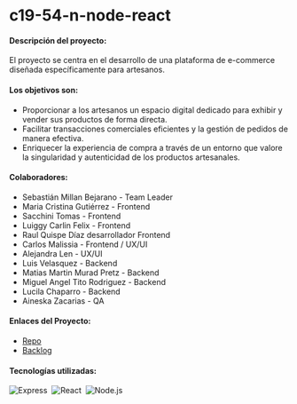 # c19-54-n-node-react
#### Descripción del proyecto:
El proyecto se centra en el desarrollo de una plataforma de e-commerce diseñada específicamente para artesanos.

#### Los objetivos son:
  - Proporcionar a los artesanos un espacio digital dedicado para exhibir y vender sus productos de forma directa.
  - Facilitar transacciones comerciales eficientes y la gestión de pedidos de manera efectiva.
  - Enriquecer la experiencia de compra a través de un entorno que valore la singularidad y autenticidad de los productos artesanales.

#### Colaboradores:
- Sebastián Millan Bejarano - Team Leader
- Maria Cristina Gutiérrez - Frontend
- Sacchini Tomas - Frontend
- Luiggy Carlin Felix - Frontend
- Raul Quispe Díaz desarrollador Frontend
- Carlos Malissia - Frontend /  UX/UI
- Alejandra Len - UX/UI
- Luis Velasquez - Backend
- Matias Martin Murad Pretz - Backend
- Miguel Angel Tito Rodriguez - Backend
- Lucila Chaparro - Backend
- Aineska Zacarias - QA

#### Enlaces del Proyecto:
- [Repo](https://github.com/No-Country-simulation/c19-54-n-node-react/)
- [Backlog](https://github.com/orgs/No-Country-simulation/projects/17)

#### Tecnologías utilizadas:
![Express](https://img.shields.io/badge/-Express-05122A?style=flat&logo=express)&nbsp;
![React](https://img.shields.io/badge/-React-05122A?style=flat&logo=react)&nbsp;
![Node.js](https://img.shields.io/badge/-Node.js-05122A?style=flat&logo=node.js)&nbsp;
